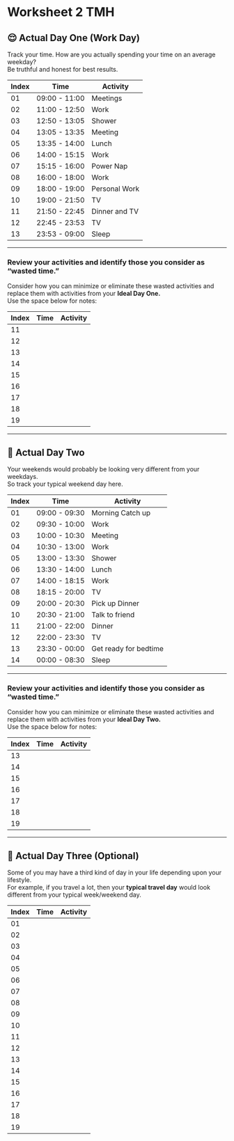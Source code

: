 # Worksheet 2 TMH

## 😌 Actual Day One (Work Day)

Track your time. How are you actually spending your time on an average weekday?  
Be truthful and honest for best results.  

|Index |Time | Activity |  
|----|-----------|--------|  
| 01 | 09:00 - 11:00 | Meetings  
| 02 | 11:00 - 12:50 | Work  
| 03 | 12:50 - 13:05 | Shower  
| 04 | 13:05 - 13:35 | Meeting 
| 05 | 13:35 - 14:00 | Lunch 
| 06 | 14:00 - 15:15 | Work  
| 07 | 15:15 - 16:00 | Power Nap 
| 08 | 16:00 - 18:00 | Work  
| 09 | 18:00 - 19:00 | Personal Work  
| 10 | 19:00 - 21:50 | TV  
| 11 | 21:50 - 22:45 | Dinner and TV
| 12 | 22:45 - 23:53 | TV
| 13 | 23:53 - 09:00 | Sleep

---

### Review your activities and identify those you consider as “wasted time.”  
Consider how you can minimize or eliminate these wasted activities and replace them with activities from your **Ideal Day One.**  
Use the space below for notes:  

|Index |Time | Activity
|----|-----------|-----
| 11 | |  
| 12 | |  
| 13 | |  
| 14 | |  
| 15 | |  
| 16 | |  
| 17 | |  
| 18 | |  
| 19 | |  

---

## 🤨 Actual Day Two

Your weekends would probably be looking very different from your weekdays.  
So track your typical weekend day here.  

|Index |Time | Activity
|----|-----------|-----  
| 01 | 09:00 - 09:30 | Morning Catch up  
| 02 | 09:30 - 10:00 | Work  
| 03 | 10:00 - 10:30 | Meeting 
| 04 | 10:30 - 13:00 | Work 
| 05 | 13:00 - 13:30 | Shower 
| 06 | 13:30 - 14:00 | Lunch  
| 07 | 14:00 - 18:15 | Work  
| 08 | 18:15 - 20:00 | TV 
| 09 | 20:00 - 20:30 | Pick up Dinner 
| 10 | 20:30 - 21:00 | Talk to friend 
| 11 | 21:00 - 22:00 | Dinner 
| 12 | 22:00 - 23:30 | TV 
| 13 | 23:30 - 00:00 | Get ready for bedtime
| 14 | 00:00 - 08:30 | Sleep

---

### Review your activities and identify those you consider as “wasted time.”  
Consider how you can minimize or eliminate these wasted activities and replace them with activities from your **Ideal Day Two.**  
Use the space below for notes:  

|Index |Time | Activity
|----|-----------|-----
| 13 | |  
| 14 | |  
| 15 | |  
| 16 | |  
| 17 | |  
| 18 | |  
| 19 | |  

---

## 🫢 Actual Day Three (Optional)

Some of you may have a third kind of day in your life depending upon your lifestyle.  
For example, if you travel a lot, then your **typical travel day** would look different from your typical week/weekend day.  

|Index |Time | Activity
|----|-----------|-----  
| 01 | |  
| 02 | |  
| 03 | |  
| 04 | |  
| 05 | |  
| 06 | |  
| 07 | |  
| 08 | |  
| 09 | |  
| 10 | |  
| 11 | |  
| 12 | |  
| 13 | |  
| 14 | |  
| 15 | |  
| 16 | |  
| 17 | |  
| 18 | |  
| 19 | |  
